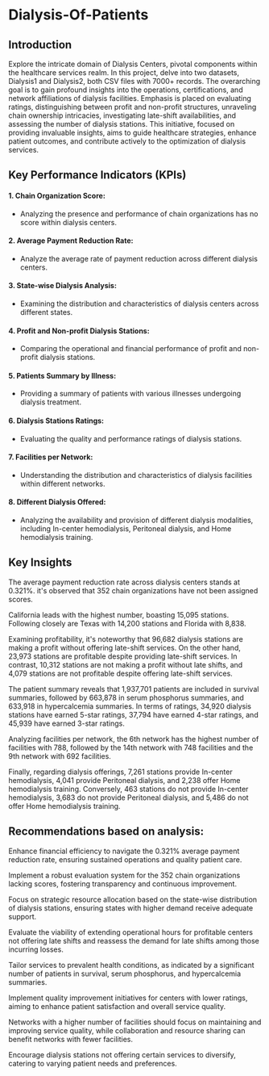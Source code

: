 # Dialysis-Of-Patients

## Introduction 
Explore the intricate domain of Dialysis Centers, pivotal components within the healthcare services realm. In this project, delve into two datasets, Dialysis1 and Dialysis2, both CSV files with 7000+ records. The overarching goal is to gain profound insights into the operations, certifications, and network affiliations of dialysis facilities.
Emphasis is placed on evaluating ratings, distinguishing between profit and non-profit structures, unraveling chain ownership intricacies, investigating late-shift availabilities, and assessing the number of dialysis stations. This initiative, focused on providing invaluable insights, aims to guide healthcare strategies, enhance patient outcomes, and contribute actively to the optimization of dialysis services.

## Key Performance Indicators (KPIs)

#### 1. Chain Organization Score:
   - Analyzing the presence and performance of chain organizations has no score within dialysis centers.
 #### 2. Average Payment Reduction Rate:
   - Analyze the average rate of payment reduction across different dialysis centers.
#### 3. State-wise Dialysis Analysis:
   - Examining the distribution and characteristics of dialysis centers across different states.
#### 4. Profit and Non-profit Dialysis Stations:
   - Comparing the operational and financial performance of profit and non-profit dialysis stations.
#### 5. Patients Summary by Illness:
   - Providing a summary of patients with various illnesses undergoing dialysis treatment.
#### 6. Dialysis Stations Ratings:
   - Evaluating the quality and performance ratings of dialysis stations.
#### 7. Facilities per Network:
   - Understanding the distribution and characteristics of dialysis facilities within different networks.
#### 8. Different Dialysis Offered:
   - Analyzing the availability and provision of different dialysis modalities, including In-center hemodialysis, Peritoneal dialysis, and Home hemodialysis training.

## Key Insights
The average payment reduction rate across dialysis centers stands at 0.321%. it's observed that 352 chain organizations have not been assigned scores. 

California leads with the highest number, boasting 15,095 stations. Following closely are Texas with 14,200 stations and Florida with 8,838. 

Examining profitability, it's noteworthy that 96,682 dialysis stations are making a profit without offering late-shift services. On the other hand, 23,973 stations are profitable despite providing late-shift services. In contrast, 10,312 stations are not making a profit without late shifts, and 4,079 stations are not profitable despite offering late-shift services. 

The patient summary reveals that 1,937,701 patients are included in survival summaries, followed by 663,878 in serum phosphorus summaries, and 633,918 in hypercalcemia summaries. 
In terms of ratings, 34,920 dialysis stations have earned 5-star ratings, 37,794 have earned 4-star ratings, and 45,939 have earned 3-star ratings. 

Analyzing facilities per network, the 6th network has the highest number of facilities with 788, followed by the 14th network with 748 facilities and the 9th network with 692 facilities.

Finally, regarding dialysis offerings, 7,261 stations provide In-center hemodialysis, 4,041 provide Peritoneal dialysis, and 2,238 offer Home hemodialysis training. Conversely, 463 stations do not provide In-center hemodialysis, 3,683 do not provide Peritoneal dialysis, and 5,486 do not offer Home hemodialysis training. 

## Recommendations based on analysis:

Enhance financial efficiency to navigate the 0.321% average payment reduction rate, ensuring sustained operations and quality patient care.

Implement a robust evaluation system for the 352 chain organizations lacking scores, fostering transparency and continuous improvement.

Focus on strategic resource allocation based on the state-wise distribution of dialysis stations, ensuring states with higher demand receive adequate support.

Evaluate the viability of extending operational hours for profitable centers not offering late shifts and reassess the demand for late shifts among those incurring losses.

Tailor services to prevalent health conditions, as indicated by a significant number of patients in survival, serum phosphorus, and hypercalcemia summaries.

Implement quality improvement initiatives for centers with lower ratings, aiming to enhance patient satisfaction and overall service quality.

Networks with a higher number of facilities should focus on maintaining and improving service quality, while collaboration and resource sharing can benefit networks with fewer facilities.

Encourage dialysis stations not offering certain services to diversify, catering to varying patient needs and preferences.


 
